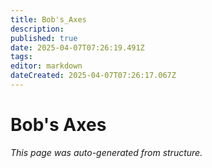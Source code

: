 ```yaml
---
title: Bob's_Axes
description: 
published: true
date: 2025-04-07T07:26:19.491Z
tags: 
editor: markdown
dateCreated: 2025-04-07T07:26:17.067Z
---
```


# Bob's Axes

*This page was auto-generated from structure.*
